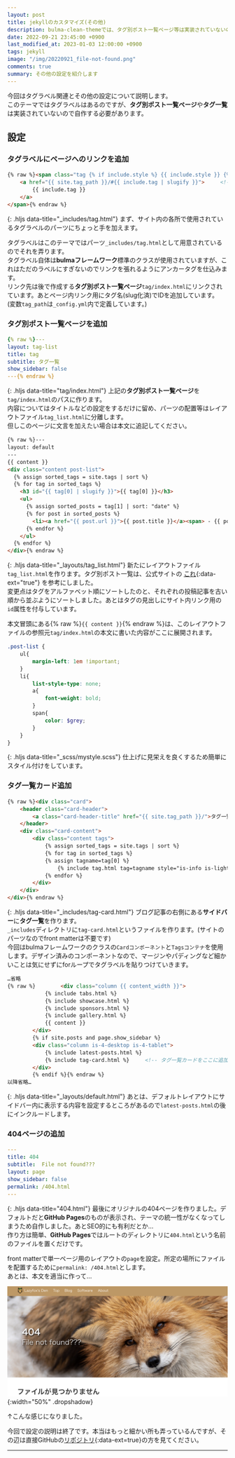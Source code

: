 ```yaml
---
layout: post
title: jekyllのカスタマイズ(その他)
description: bulma-clean-themeでは、タグ別ポスト一覧ページ等は実装されていないので自分で実装していきます。
date: 2022-09-21 23:45:00 +0900
last_modified_at: 2023-01-03 12:00:00 +0900
tags: jekyll
image: "/img/20220921_file-not-found.png"
comments: true
summary: その他の設定を紹介します
---
```

今回はタグラベル関連とその他の設定について説明します。  
このテーマではタグラベルはあるのですが、**タグ別ポスト一覧ページ**や**タグ一覧**は実装されていないので自作する必要があります。

## 設定
### タグラベルにページへのリンクを追加
```html
{% raw %}<span class="tag {% if include.style %} {{ include.style }} {% else %} is-primary {% endif %}">
    <a href="{{ site.tag_path }}/#{{ include.tag | slugify }}">     <!-- このアンカータグを追加 -->
        {{ include.tag }}
    </a>
</span>{% endraw %}
```
{: .hljs data-title="_includes/tag.html"}
まず、サイト内の各所で使用されているタグラベルのパーツにちょっと手を加えます。  

タグラベルはこのテーマではパーツ`_includes/tag.html`として用意されているのでそれを弄ります。  
タグラベル自体は**bulmaフレームワーク**標準のクラスが使用されていますが、これはただのラベルにすぎないのでリンクを張れるようにアンカータグを仕込みます。  
リンク先は後で作成する**タグ別ポスト一覧ページ**`tag/index.html`にリンクされています。あとページ内リンク用にタグ名(slug化済)でIDを追加しています。  
(変数`tag_path`は`_config.yml`内で定義しています。)
### タグ別ポスト一覧ページを追加
```yml
{% raw %}---
layout: tag-list
title: tag
subtitle: タグ一覧
show_sidebar: false
---{% endraw %}
```
{: .hljs data-title="tag/index.html"}
上記の**タグ別ポスト一覧ページ**を`tag/index.html`のパスに作ります。  
内容についてはタイトルなどの設定をするだけに留め、パーツの配置等はレイアウトファイル`tag_list.html`に分離します。  
但しこのページに文言を加えたい場合は本文に追記してください。

```html
{% raw %}---
layout: default
---
{{ content }}
<div class="content post-list">
  {% assign sorted_tags = site.tags | sort %}
  {% for tag in sorted_tags %}
    <h3 id="{{ tag[0] | slugify }}">{{ tag[0] }}</h3>
    <ul>
      {% assign sorted_posts = tag[1] | sort: "date" %}
      {% for post in sorted_posts %}
        <li><a href="{{ post.url }}">{{ post.title }}</a><span> - {{ post.date | date_to_xmlschema | date: "%Y/%m/%d" }}</span></li>
      {% endfor %}
    </ul>
  {% endfor %}
</div>{% endraw %}
```
{: .hljs data-title="_layouts/tag_list.html"}
新たにレイアウトファイル`tag_list.html`を作ります。タグ別ポスト一覧は、公式サイトの
[これ](http://jekyllrb-ja.github.io/docs/posts/#%E3%82%BF%E3%82%B0){:data-ext="true"}
を参考にしました。  
変更点はタグをアルファベット順にソートしたのと、それぞれの投稿記事を古い順から並ぶようにソートしました。あとはタグの見出しにサイト内リンク用の`id`属性を付与しています。

本文冒頭にある{% raw %}`{{ content }}`{% endraw %}は、このレイアウトファイルの参照元`tag/index.html`の本文に書いた内容がここに展開されます。
```scss
.post-list {
    ul{
        margin-left: 1em !important;
    }
    li{
        list-style-type: none;
        a{
            font-weight: bold;
        }
        span{
            color: $grey;
        }
    }
}
```
{: .hljs data-title="_scss/mystyle.scss"}
仕上げに見栄えを良くするため簡単にスタイル付けをしています。

### タグ一覧カード追加
```html
{% raw %}<div class="card">
    <header class="card-header">
        <a class="card-header-title" href="{{ site.tag_path }}/">タグ一覧</a>
    </header>
    <div class="card-content">
        <div class="content tags">
            {% assign sorted_tags = site.tags | sort %}
            {% for tag in sorted_tags %}
            {% assign tagname=tag[0] %}
                {% include tag.html tag=tagname style="is-info is-light is-medium"%}
            {% endfor %}
        </div>
    </div>
</div>{% endraw %}
```
{: .hljs data-title="_includes/tag-card.html"}
ブログ記事の右側にある**サイドバー**に**タグ一覧**を作ります。  
`_includes`ディレクトリに`tag-card.html`というファイルを作ります。(サイトのパーツなのでfront matterは不要です)  
今回はbulmaフレームワークのクラスの`Cardコンポーネント`と`Tagsコンテナ`を使用します。デザイン済みのコンポーネントなので、マージンやパディングなど細かいことは気にせずにforループでタグラベルを貼りつけていきます。

```html
…省略
{% raw %}        <div class="column {{ content_width }}">
            {% include tabs.html %}
            {% include showcase.html %}
            {% include sponsors.html %}
            {% include gallery.html %}
            {{ content }}
        </div>
        {% if site.posts and page.show_sidebar %}
        <div class="column is-4-desktop is-4-tablet">
            {% include latest-posts.html %}
            {% include tag-card.html %}     <!-- タグ一覧カードをここに追加 -->
        </div>
        {% endif %}{% endraw %}
以降省略…
```
{: .hljs data-title="_layouts/default.html"}
あとは、デフォルトレイアウトにサイドバー内に表示する内容を設定するところがあるので`latest-posts.html`の後にインクルードします。

### 404ページの追加
```yml
---
title: 404
subtitle:  File not found???
layout: page
show_sidebar: false
permalink: /404.html
---
```
{: .hljs data-title="404.html"}
最後にオリジナルの404ページを作りました。デフォルトだと**GitHub Pages**のものが表示され、テーマの統一性がなくなってしまうため自作しました。あとSEO的にも有利だとか…  
作り方は簡単、**GitHub Pages**ではルートのディレクトリに`404.html`という名前のファイルを置くだけです。

front matterで単一ページ用のレイアウトの`page`を設定。所定の場所にファイルを配置するために`permalink: /404.html`とします。  
あとは、本文を適当に作って…

![NotfoundPage](/img/20220921_file-not-found.png "404ページ"){:width="50%" .dropshadow}

↑こんな感じになりました。

今回で設定の説明は終了です。本当はもっと細かい所も弄っているんですが、その辺は直接GitHubの[リポジトリ](https://github.com/lazyfox1974/lazyfox1974.github.io){:data-ext=true}の方を見てください。

***
